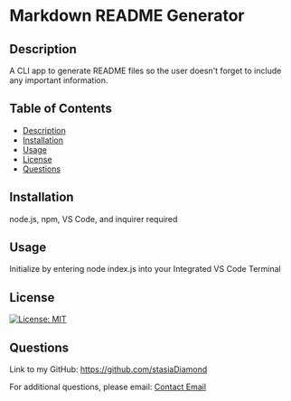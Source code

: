 # Markdown README Generator

## Description

A CLI app to generate README files so the user doesn't forget to include any important information.

## Table of Contents

- [Description](#description)
- [Installation](#installation)
- [Usage](#usage)
- [License](#license)
- [Questions](#questions)

## Installation

node.js, npm, VS Code, and inquirer required

## Usage

Initialize by entering node index.js into your Integrated VS Code Terminal

## License

[![License: MIT](https://img.shields.io/badge/License-MIT-yellow.svg)](https://opensource.org/licenses/MIT)

## Questions

Link to my GitHub: <https://github.com/stasiaDiamond>

For additional questions, please email: [Contact Email](mailto:nsisco@uw.edu)
